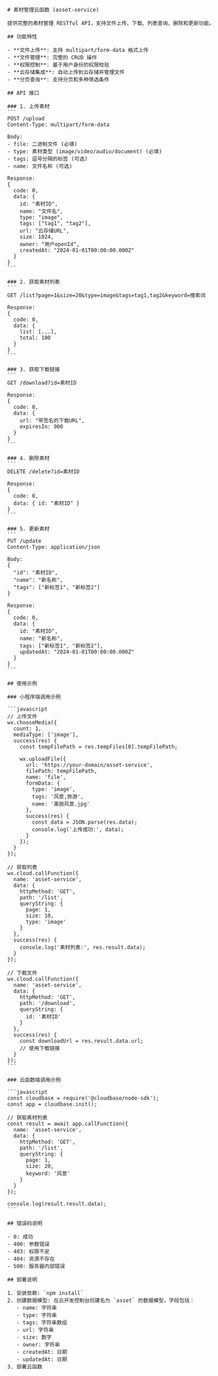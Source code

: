 
    # 素材管理云函数 (asset-service)

    提供完整的素材管理 RESTful API，支持文件上传、下载、列表查询、删除和更新功能。

    ## 功能特性

    - **文件上传**: 支持 multipart/form-data 格式上传
    - **文件管理**: 完整的 CRUD 操作
    - **权限控制**: 基于用户身份的权限校验
    - **云存储集成**: 自动上传到云存储并管理文件
    - **分页查询**: 支持分页和多种筛选条件

    ## API 接口

    ### 1. 上传素材
    ```
    POST /upload
    Content-Type: multipart/form-data
    
    Body:
    - file: 二进制文件 (必填)
    - type: 素材类型 (image/video/audio/document) (必填)
    - tags: 逗号分隔的标签 (可选)
    - name: 文件名称 (可选)
    
    Response:
    {
      code: 0,
      data: {
        id: "素材ID",
        name: "文件名",
        type: "image",
        tags: ["tag1", "tag2"],
        url: "云存储URL",
        size: 1024,
        owner: "用户openId",
        createdAt: "2024-01-01T00:00:00.000Z"
      }
    }
    ```

    ### 2. 获取素材列表
    ```
    GET /list?page=1&size=20&type=image&tags=tag1,tag2&keyword=搜索词
    
    Response:
    {
      code: 0,
      data: {
        list: [...],
        total: 100
      }
    }
    ```

    ### 3. 获取下载链接
    ```
    GET /download?id=素材ID
    
    Response:
    {
      code: 0,
      data: {
        url: "带签名的下载URL",
        expiresIn: 900
      }
    }
    ```

    ### 4. 删除素材
    ```
    DELETE /delete?id=素材ID
    
    Response:
    {
      code: 0,
      data: { id: "素材ID" }
    }
    ```

    ### 5. 更新素材
    ```
    PUT /update
    Content-Type: application/json
    
    Body:
    {
      "id": "素材ID",
      "name": "新名称",
      "tags": ["新标签1", "新标签2"]
    }
    
    Response:
    {
      code: 0,
      data: {
        id: "素材ID",
        name: "新名称",
        tags: ["新标签1", "新标签2"],
        updatedAt: "2024-01-01T00:00:00.000Z"
      }
    }
    ```

    ## 使用示例

    ### 小程序端调用示例

    ```javascript
    // 上传文件
    wx.chooseMedia({
      count: 1,
      mediaType: ['image'],
      success(res) {
        const tempFilePath = res.tempFiles[0].tempFilePath;
        
        wx.uploadFile({
          url: 'https://your-domain/asset-service',
          filePath: tempFilePath,
          name: 'file',
          formData: {
            type: 'image',
            tags: '风景,旅游',
            name: '美丽风景.jpg'
          },
          success(res) {
            const data = JSON.parse(res.data);
            console.log('上传成功:', data);
          }
        });
      }
    });

    // 获取列表
    wx.cloud.callFunction({
      name: 'asset-service',
      data: {
        httpMethod: 'GET',
        path: '/list',
        queryString: {
          page: 1,
          size: 10,
          type: 'image'
        }
      },
      success(res) {
        console.log('素材列表:', res.result.data);
      }
    });

    // 下载文件
    wx.cloud.callFunction({
      name: 'asset-service',
      data: {
        httpMethod: 'GET',
        path: '/download',
        queryString: {
          id: '素材ID'
        }
      },
      success(res) {
        const downloadUrl = res.result.data.url;
        // 使用下载链接
      }
    });
    ```

    ### 云函数端调用示例

    ```javascript
    const cloudbase = require('@cloudbase/node-sdk');
    const app = cloudbase.init();
    
    // 获取素材列表
    const result = await app.callFunction({
      name: 'asset-service',
      data: {
        httpMethod: 'GET',
        path: '/list',
        queryString: {
          page: 1,
          size: 20,
          keyword: '风景'
        }
      }
    });
    
    console.log(result.result.data);
    ```

    ## 错误码说明

    - 0: 成功
    - 400: 参数错误
    - 403: 权限不足
    - 404: 资源不存在
    - 500: 服务器内部错误

    ## 部署说明

    1. 安装依赖: `npm install`
    2. 创建数据模型: 在云开发控制台创建名为 `asset` 的数据模型，字段包括：
       - name: 字符串
       - type: 字符串
       - tags: 字符串数组
       - url: 字符串
       - size: 数字
       - owner: 字符串
       - createdAt: 日期
       - updatedAt: 日期
    3. 部署云函数
  